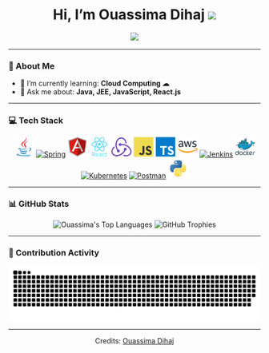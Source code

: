 <h1 align="center">Hi, I’m Ouassima Dihaj <img src="https://raw.githubusercontent.com/MartinHeinz/MartinHeinz/master/wave.gif" width="30px"></h1>

<p align="center">
  <img src="https://readme-typing-svg.herokuapp.com?font=IBM+Plex+Sans&color=abcdef&size=24&lines=Welcome+to+my+GitHub+Profile!;I'm+a+Software+Engineering+Student;Crafting+Code+and+Solutions" />
</p>

---

### 📖 About Me
- 🔭 I’m currently learning: **Cloud Computing ☁**
- 💬 Ask me about: **Java, JEE, JavaScript, React.js**

---

### 💻 Tech Stack
<p align="center">
  <!-- Display all icons in a row, centering them for a clean look -->
    <a href="https://www.java.com" target="_blank"><img src="https://raw.githubusercontent.com/devicons/devicon/master/icons/java/java-original.svg" alt="Java" width="40" height="40"/></a>
    <a href="https://spring.io/" target="_blank"><img src="https://www.vectorlogo.zone/logos/springio/springio-icon.svg" alt="Spring" width="40" height="40"/></a>
    <a href="https://angular.io" target="_blank"><img src="https://raw.githubusercontent.com/devicons/devicon/master/icons/angularjs/angularjs-original.svg" alt="Angular" width="40" height="40"/></a>
  <a href="https://reactjs.org/" target="_blank"><img src="https://raw.githubusercontent.com/devicons/devicon/master/icons/react/react-original-wordmark.svg" alt="React" width="40" height="40"/></a>
  <a href="https://redux.js.org" target="_blank"><img src="https://raw.githubusercontent.com/devicons/devicon/master/icons/redux/redux-original.svg" alt="Redux" width="40" height="40"/></a>
  <a href="https://developer.mozilla.org/en-US/docs/Web/JavaScript" target="_blank"><img src="https://raw.githubusercontent.com/devicons/devicon/master/icons/javascript/javascript-original.svg" alt="JavaScript" width="40" height="40"/></a>
  <a href="https://www.typescriptlang.org/" target="_blank"><img src="https://raw.githubusercontent.com/devicons/devicon/master/icons/typescript/typescript-original.svg" alt="TypeScript" width="40" height="40"/></a>
  <a href="https://aws.amazon.com" target="_blank"><img src="https://raw.githubusercontent.com/devicons/devicon/master/icons/amazonwebservices/amazonwebservices-original-wordmark.svg" alt="AWS" width="40" height="40"/></a>
  <a href="https://www.jenkins.io" target="_blank"><img src="https://www.vectorlogo.zone/logos/jenkins/jenkins-icon.svg" alt="Jenkins" width="40" height="40"/></a>
  <a href="https://www.docker.com/" target="_blank"><img src="https://raw.githubusercontent.com/devicons/devicon/master/icons/docker/docker-original-wordmark.svg" alt="Docker" width="40" height="40"/></a>
  <a href="https://kubernetes.io" target="_blank"><img src="https://www.vectorlogo.zone/logos/kubernetes/kubernetes-icon.svg" alt="Kubernetes" width="40" height="40"/></a>
  <a href="https://postman.com" target="_blank"><img src="https://www.vectorlogo.zone/logos/getpostman/getpostman-icon.svg" alt="Postman" width="40" height="40"/></a>
  <a href="https://www.python.org" target="_blank"><img src="https://raw.githubusercontent.com/devicons/devicon/master/icons/python/python-original.svg" alt="Python" width="40" height="40"/></a>
</p>

---

### 📊 GitHub Stats
<p align="center">
  <!-- Display most used languages and GitHub trophies -->
  <img src="https://github-readme-stats.vercel.app/api/top-langs/?username=ouassima-dihaj&layout=compact&theme=tokyonight" alt="Ouassima's Top Languages" width="400px"/>
  <img src="https://github-profile-trophy.vercel.app/?username=ouassima-dihaj&theme=dracula&no-frame=true&no-bg=true&column=3&title=MultiLanguage,Commits,Repositories,Stars" alt="GitHub Trophies" width="600px"/>
</p>

---

### 🐍 Contribution Activity
<p align="center">
  <!-- Display contribution graph as a snake animation -->
  <img src="https://raw.githubusercontent.com/Elanza-48/Elanza-48/main/resources/img/github-contribution-grid-snake.svg" alt="Snake animation" />
</p>

---

<footer>
  <p align="center">Credits: <a href="https://github.com/ouassima-dihaj">Ouassima Dihaj</a></p>
</footer>

